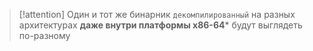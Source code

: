 
> [!attention] 
> Один и тот же бинарник `декомпилированный` на разных архитектурах **даже внутри платформы x86-64*** будут выглядеть по-разному
